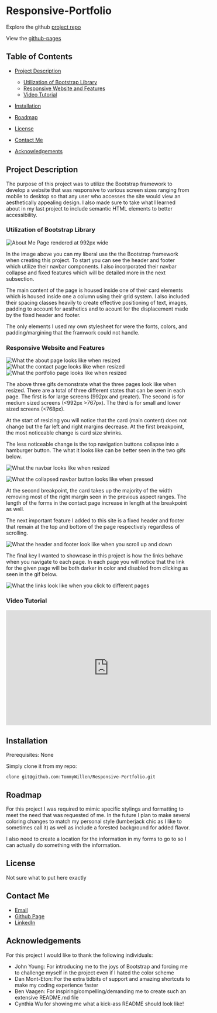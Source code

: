 # Responsive-Portfolio

Explore the github [project repo](https://github.com/TommyWillen/Responsive-Portfolio)

View the [github-pages](https://tommywillen.github.io/Responsive-Portfolio/)

## Table of Contents

- [Project Description](#Project-Description)
    - [Utilization of Bootstrap Library](#utilization-of-bootstrap-library)
    - [Responsive Website and Features](#Responsive-website-and-features)
    - [Video Tutorial](#video-tutorial)

- [Installation](#installation)

- [Roadmap](#roadmap)

- [License](#license)

- [Contact Me](#contact-me)

- [Acknowledgements](#acknowledgements)

## Project Description

The purpose of this project was to utilize the Bootstrap framework to develop a website that was responsive to various screen sizes ranging from mobile to desktop so that any user who accesses the site would view an aesthetically appealing design. I also made sure to take what I learned about in my last project to include semantic HTML elements to better accessibility.

### Utilization of Bootstrap Library
![About Me Page rendered at 992px wide](/assets/images/Screenshots/992-Responsive-Portfolio-Index.PNG "About me screenshot")

In the image above you can my liberal use the the Bootstrap framework when creating this project. To start you can see the header and footer which utilize their navbar components. I also incorporated their navbar collapse and fixed features which will be detailed more in the next subsection.

The main content of the page is housed inside one of their card elements which is housed inside one a column using their grid system. I also included their spacing classes heavily to create effective positioning of text, images, padding to account for aesthetics and to acount for the displacement made by the fixed header and footer.

The only elements I used my own stylesheet for were the fonts, colors, and padding/margining that the framwork could not handle.

### Responsive Website and Features
![What the about page looks like when resized](/assets/images/gifs/Responsive-Portfolio-AboutMe.gif "About me gif")
![What the contact page looks like when resized](/assets/images/gifs/Responsive-Portfolio-Contact.gif "Portfolio gif")
![What the portfolio page looks like when resized](assets/images/gifs/Responsive-Portfolio-PortfolioPage.gif "Contact gif")

The above three gifs demonstrate what the three pages look like when resized. There are a total of three different states that can be seen in each page. The first is for large screens \(992px and greater\). The second is for medium sized screens \(\<992px  \>767px\). The third is for small and lower sized screens \(\<768px\).

At the start of resizing you will notice that the card \(main content\) does not change but the far left and right margins decrease. At the first breakpoint, the most noticeable change is card size shrinks.

The less noticeable change is the top navigation buttons collapse into a hamburger button. The what it looks like can be better seen in the two gifs below.

![What the navbar looks like when resized](/assets/images/gifs/Responsive-Portfolio-NavbarCollapse.gif "Navbar Collapse gif")

![What the collapsed navbar button looks like when pressed](/assets/images/gifs/Responsive-Portfolio-NavbarButton.gif "Navbar Button gif")

At the second breakpoint, the card takes up the majority of the width removing most of the right margin seen in the previous aspect ranges. The length of the forms in the contact page increase in length at the breakpoint as well.

The next important feature I added to this site is a fixed header and footer that remain at the top and bottom of the page respectively regardless of scrolling.

![What the header and footer look like when you scroll up and down](/assets/images/gifs/Responsive-Portfolio-StickyHead-StickyFoot.gif "Sticky Header and Footer gif")

The final key I wanted to showcase in this project is how the links behave when you navigate to each page. In each page you will notice that the link for the given page will be both darker in color and disabled from clicking as seen in the gif below.

![What the links look like when you click to different pages](/assets/images/gifs/Responsive-Portfolio-links.gif "Links gif")

### Video Tutorial

<iframe width="560" height="315" src="https://www.youtube.com/embed/Z2UlkdjzfsY" frameborder="0" allow="accelerometer; autoplay; encrypted-media; gyroscope; picture-in-picture" allowfullscreen></iframe>



## Installation

Prerequisites\: None

Simply clone it from my repo\:

```
clone git@github.com:TommyWillen/Responsive-Portfolio.git
```

## Roadmap

For this project I was required to mimic specific stylings and formatting to meet the need that was requested of me. In the future I plan to make several coloring changes to match my personal style \(lumberjack chic as I like to sometimes call it\) as well as include a forested background for added flavor.

I also need to create a location for the information in my forms to go to so I can actually do something with the information.

## License

Not sure what to put here exactly

## Contact Me

- [Email](TommyAllen1215@gmail.com)
- [Github Page](https://github.com/TommyWillen)
- [LinkedIn](https://www.linkedin.com/in/tommy-willen-12867b1b3/) 

## Acknowledgements 

For this project I would like to thank the following individuals\:

- John Young\: For introducing me to the joys of Bootstrap and forcing me to challenge myself in the project even if I hated the color scheme
- Dan Mont-Eton\: For the extra tidbits of support and amazing shortcuts to make my coding experience faster
- Ben Vaagen\: For inspiring\/compelling\/demanding me to create such an extensive <span>README.md</span> file
- Cynthia Wu for showing me what a kick\-ass README should look like!